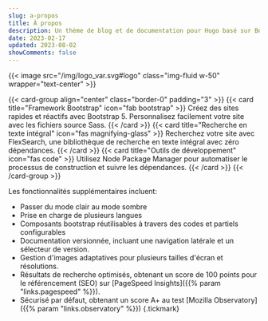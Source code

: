 ```yaml
---
slug: a-propos
title: À propos
description: Un thème de blog et de documentation pour Hugo basé sur Bootstrap 5.
date: 2023-02-17
updated: 2023-08-02
showComments: false
---
```


{{< image src="/img/logo_var.svg#logo" class="img-fluid w-50" wrapper="text-center" >}}

{{< card-group align="center" class="border-0" padding="3" >}}
    {{< card title="Framework Bootstrap" icon="fab bootstrap" >}}
        Créez des sites rapides et réactifs avec Bootstrap 5. Personnalisez facilement votre site avec les fichiers source Sass.
    {{< /card >}}
    {{< card title="Recherche en texte intégral" icon="fas magnifying-glass" >}}
        Recherchez votre site avec FlexSearch, une bibliothèque de recherche en texte intégral avec zéro dépendances.
    {{< /card >}}
    {{< card title="Outils de développement" icon="fas code" >}}
        Utilisez Node Package Manager pour automatiser le processus de construction et suivre les dépendances.
    {{< /card >}}
{{< /card-group >}}

Les fonctionnalités supplémentaires incluent:

- Passer du mode clair au mode sombre
- Prise en charge de plusieurs langues
- Composants bootstrap réutilisables à travers des codes et partiels configurables
- Documentation versionnée, incluant une navigation latérale et un sélecteur de version.
- Gestion d'images adaptatives pour plusieurs tailles d'écran et résolutions.
- Résultats de recherche optimisés, obtenant un score de 100 points pour le référencement (SEO) sur [PageSpeed Insights]({{% param "links.pagespeed" %}}).
- Sécurisé par défaut, obtenant un score A+ au test [Mozilla Observatory]({{% param "links.observatory" %}})
{.tickmark}
